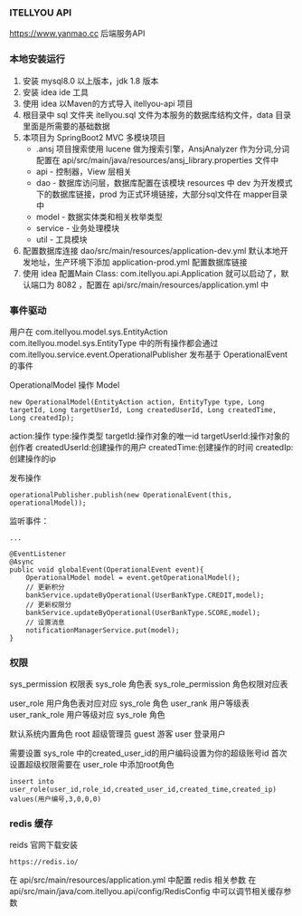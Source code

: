 ### ITELLYOU API
https://www.yanmao.cc 后端服务API

### 本地安装运行

1. 安装 mysql8.0 以上版本，jdk 1.8 版本
2. 安装 idea ide 工具
3. 使用 idea 以Maven的方式导入 itellyou-api 项目
4. 根目录中 sql 文件夹 itellyou.sql 文件为本服务的数据库结构文件，data 目录里面是所需要的基础数据
5. 本项目为 SpringBoot2 MVC 多模块项目
    * .ansj 项目搜索使用 lucene 做为搜索引擎，AnsjAnalyzer 作为分词,分词配置在 api/src/main/java/resources/ansj_library.properties 文件中
    * api - 控制器，View 层相关
    * dao - 数据库访问层，数据库配置在该模块 resources 中 dev 为开发模式下的数据库链接，prod 为正式环境链接，大部分sql文件在 mapper目录 中
    * model - 数据实体类和相关枚举类型
    * service - 业务处理模块
    * util - 工具模块
 6. 配置数据库连接 dao/src/main/resources/application-dev.yml 默认本地开发地址，生产环境下添加 application-prod.yml 配置数据库链接
 7. 使用 idea 配置Main Class: com.itellyou.api.Application 就可以启动了，默认端口为 8082 ，配置在 api/src/main/resources/application.yml 中
 
 ### 事件驱动
 
用户在 com.itellyou.model.sys.EntityAction com.itellyou.model.sys.EntityType 中的所有操作都会通过
com.itellyou.service.event.OperationalPublisher 发布基于 OperationalEvent 的事件

OperationalModel 操作 Model 
```
new OperationalModel(EntityAction action, EntityType type, Long targetId, Long targetUserId, Long createdUserId, Long createdTime, Long createdIp);
```
action:操作
type:操作类型
targetId:操作对象的唯一id
targetUserId:操作对象的创作者
createdUserId:创建操作的用户
createdTime:创建操作的时间
createdIp:创建操作的ip

发布操作
```
operationalPublisher.publish(new OperationalEvent(this, operationalModel));
``` 
监听事件：
```
...

@EventListener
@Async
public void globalEvent(OperationalEvent event){
    OperationalModel model = event.getOperationalModel();
    // 更新积分
    bankService.updateByOperational(UserBankType.CREDIT,model);
    // 更新权限分
    bankService.updateByOperational(UserBankType.SCORE,model);
    // 设置消息
    notificationManagerService.put(model);
}
```
### 权限
sys_permission 权限表
sys_role 角色表
sys_role_permission 角色权限对应表

user_role 用户角色表对应对应 sys_role 角色
user_rank 用户等级表
user_rank_role 用户等级对应 sys_role 角色

默认系统内置角色
root 超级管理员
guest 游客
user 登录用户

需要设置 sys_role 中的created_user_id的用户编码设置为你的超级账号id
首次设置超级权限需要在 user_role 中添加root角色
```
insert into user_role(user_id,role_id,created_user_id,created_time,created_ip) values(用户编号,3,0,0,0)
```

### redis 缓存
reids 官网下载安装
```
https://redis.io/
```
在 api/src/main/resources/application.yml 中配置 redis 相关参数
在 api/src/main/java/com.itellyou.api/config/RedisConfig 中可以调节相关缓存参数
